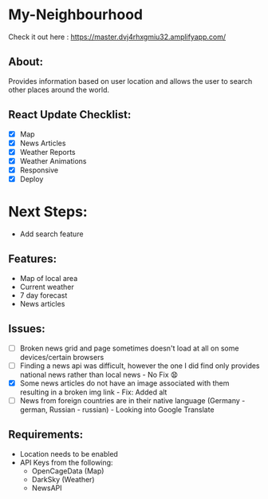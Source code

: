 # My-Neighbourhood

Check it out here : https://master.dvj4rhxgmiu32.amplifyapp.com/

## About:
Provides information based on user location and allows the user to search other places around the world.

## React Update Checklist:
- [X] Map
- [X] News Articles
- [X] Weather Reports
- [X] Weather Animations
- [X] Responsive 
- [X] Deploy

# Next Steps:
- Add search feature

## Features:
- Map of local area
- Current weather
- 7 day forecast
- News articles

## Issues:
- [ ] Broken news grid and page sometimes doesn't load at all on some devices/certain browsers
- [ ] Finding a news api was difficult, however the one I did find only provides national news rather than local news - No Fix :anguished:
- [X] Some news articles do not have an image associated with them resulting in a broken img link - Fix: Added alt
- [ ] News from foreign countries are in their native language (Germany - german, Russian - russian) - Looking into Google Translate

## Requirements:
- Location needs to be enabled
- API Keys from the following:
  - OpenCageData (Map)
  - DarkSky (Weather)
  - NewsAPI

